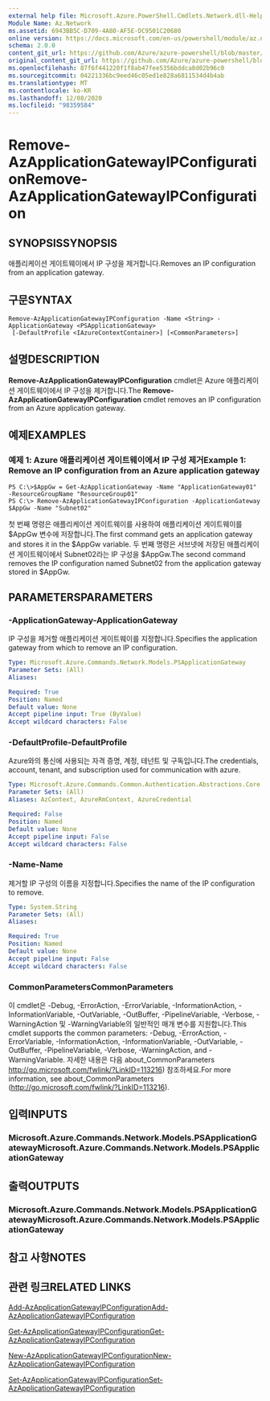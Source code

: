 ```yaml
---
external help file: Microsoft.Azure.PowerShell.Cmdlets.Network.dll-Help.xml
Module Name: Az.Network
ms.assetid: 6943BB5C-D709-4A80-AF5E-DC9501C20680
online version: https://docs.microsoft.com/en-us/powershell/module/az.network/remove-azapplicationgatewayipconfiguration
schema: 2.0.0
content_git_url: https://github.com/Azure/azure-powershell/blob/master/src/Network/Network/help/Remove-AzApplicationGatewayIPConfiguration.md
original_content_git_url: https://github.com/Azure/azure-powershell/blob/master/src/Network/Network/help/Remove-AzApplicationGatewayIPConfiguration.md
ms.openlocfilehash: 87f6f441220f1f8ab47fee5356bddca8d02b96c0
ms.sourcegitcommit: 04221336bc9eed46c05ed1e828a6811534d4b4ab
ms.translationtype: MT
ms.contentlocale: ko-KR
ms.lasthandoff: 12/08/2020
ms.locfileid: "98359584"
---
```

# <span data-ttu-id="916dd-101">Remove-AzApplicationGatewayIPConfiguration</span><span class="sxs-lookup"><span data-stu-id="916dd-101">Remove-AzApplicationGatewayIPConfiguration</span></span>

## <span data-ttu-id="916dd-102">SYNOPSIS</span><span class="sxs-lookup"><span data-stu-id="916dd-102">SYNOPSIS</span></span>
<span data-ttu-id="916dd-103">애플리케이션 게이트웨이에서 IP 구성을 제거합니다.</span><span class="sxs-lookup"><span data-stu-id="916dd-103">Removes an IP configuration from an application gateway.</span></span>

## <span data-ttu-id="916dd-104">구문</span><span class="sxs-lookup"><span data-stu-id="916dd-104">SYNTAX</span></span>

```
Remove-AzApplicationGatewayIPConfiguration -Name <String> -ApplicationGateway <PSApplicationGateway>
 [-DefaultProfile <IAzureContextContainer>] [<CommonParameters>]
```

## <span data-ttu-id="916dd-105">설명</span><span class="sxs-lookup"><span data-stu-id="916dd-105">DESCRIPTION</span></span>
<span data-ttu-id="916dd-106">**Remove-AzApplicationGatewayIPConfiguration** cmdlet은 Azure 애플리케이션 게이트웨이에서 IP 구성을 제거합니다.</span><span class="sxs-lookup"><span data-stu-id="916dd-106">The **Remove-AzApplicationGatewayIPConfiguration** cmdlet removes an IP configuration from an Azure application gateway.</span></span>

## <span data-ttu-id="916dd-107">예제</span><span class="sxs-lookup"><span data-stu-id="916dd-107">EXAMPLES</span></span>

### <span data-ttu-id="916dd-108">예제 1: Azure 애플리케이션 게이트웨이에서 IP 구성 제거</span><span class="sxs-lookup"><span data-stu-id="916dd-108">Example 1: Remove an IP configuration from an Azure application gateway</span></span>
```
PS C:\>$AppGw = Get-AzApplicationGateway -Name "ApplicationGateway01" -ResourceGroupName "ResourceGroup01"
PS C:\> Remove-AzApplicationGatewayIPConfiguration -ApplicationGateway $AppGw -Name "Subnet02"
```

<span data-ttu-id="916dd-109">첫 번째 명령은 애플리케이션 게이트웨이를 사용하여 애플리케이션 게이트웨이를 $AppGw 변수에 저장합니다.</span><span class="sxs-lookup"><span data-stu-id="916dd-109">The first command gets an application gateway and stores it in the $AppGw variable.</span></span>
<span data-ttu-id="916dd-110">두 번째 명령은 서브넷에 저장된 애플리케이션 게이트웨이에서 Subnet02라는 IP 구성을 $AppGw.</span><span class="sxs-lookup"><span data-stu-id="916dd-110">The second command removes the IP configuration named Subnet02 from the application gateway stored in $AppGw.</span></span>

## <span data-ttu-id="916dd-111">PARAMETERS</span><span class="sxs-lookup"><span data-stu-id="916dd-111">PARAMETERS</span></span>

### <span data-ttu-id="916dd-112">-ApplicationGateway</span><span class="sxs-lookup"><span data-stu-id="916dd-112">-ApplicationGateway</span></span>
<span data-ttu-id="916dd-113">IP 구성을 제거할 애플리케이션 게이트웨이를 지정합니다.</span><span class="sxs-lookup"><span data-stu-id="916dd-113">Specifies the application gateway from which to remove an IP configuration.</span></span>

```yaml
Type: Microsoft.Azure.Commands.Network.Models.PSApplicationGateway
Parameter Sets: (All)
Aliases:

Required: True
Position: Named
Default value: None
Accept pipeline input: True (ByValue)
Accept wildcard characters: False
```

### <span data-ttu-id="916dd-114">-DefaultProfile</span><span class="sxs-lookup"><span data-stu-id="916dd-114">-DefaultProfile</span></span>
<span data-ttu-id="916dd-115">Azure와의 통신에 사용되는 자격 증명, 계정, 테넌트 및 구독입니다.</span><span class="sxs-lookup"><span data-stu-id="916dd-115">The credentials, account, tenant, and subscription used for communication with azure.</span></span>

```yaml
Type: Microsoft.Azure.Commands.Common.Authentication.Abstractions.Core.IAzureContextContainer
Parameter Sets: (All)
Aliases: AzContext, AzureRmContext, AzureCredential

Required: False
Position: Named
Default value: None
Accept pipeline input: False
Accept wildcard characters: False
```

### <span data-ttu-id="916dd-116">-Name</span><span class="sxs-lookup"><span data-stu-id="916dd-116">-Name</span></span>
<span data-ttu-id="916dd-117">제거할 IP 구성의 이름을 지정합니다.</span><span class="sxs-lookup"><span data-stu-id="916dd-117">Specifies the name of the IP configuration to remove.</span></span>

```yaml
Type: System.String
Parameter Sets: (All)
Aliases:

Required: True
Position: Named
Default value: None
Accept pipeline input: False
Accept wildcard characters: False
```

### <span data-ttu-id="916dd-118">CommonParameters</span><span class="sxs-lookup"><span data-stu-id="916dd-118">CommonParameters</span></span>
<span data-ttu-id="916dd-119">이 cmdlet은 -Debug, -ErrorAction, -ErrorVariable, -InformationAction, -InformationVariable, -OutVariable, -OutBuffer, -PipelineVariable, -Verbose, -WarningAction 및 -WarningVariable의 일반적인 매개 변수를 지원합니다.</span><span class="sxs-lookup"><span data-stu-id="916dd-119">This cmdlet supports the common parameters: -Debug, -ErrorAction, -ErrorVariable, -InformationAction, -InformationVariable, -OutVariable, -OutBuffer, -PipelineVariable, -Verbose, -WarningAction, and -WarningVariable.</span></span> <span data-ttu-id="916dd-120">자세한 내용은 다음 about_CommonParameters http://go.microsoft.com/fwlink/?LinkID=113216) 참조하세요.</span><span class="sxs-lookup"><span data-stu-id="916dd-120">For more information, see about_CommonParameters (http://go.microsoft.com/fwlink/?LinkID=113216).</span></span>

## <span data-ttu-id="916dd-121">입력</span><span class="sxs-lookup"><span data-stu-id="916dd-121">INPUTS</span></span>

### <span data-ttu-id="916dd-122">Microsoft.Azure.Commands.Network.Models.PSApplicationGateway</span><span class="sxs-lookup"><span data-stu-id="916dd-122">Microsoft.Azure.Commands.Network.Models.PSApplicationGateway</span></span>

## <span data-ttu-id="916dd-123">출력</span><span class="sxs-lookup"><span data-stu-id="916dd-123">OUTPUTS</span></span>

### <span data-ttu-id="916dd-124">Microsoft.Azure.Commands.Network.Models.PSApplicationGateway</span><span class="sxs-lookup"><span data-stu-id="916dd-124">Microsoft.Azure.Commands.Network.Models.PSApplicationGateway</span></span>

## <span data-ttu-id="916dd-125">참고 사항</span><span class="sxs-lookup"><span data-stu-id="916dd-125">NOTES</span></span>

## <span data-ttu-id="916dd-126">관련 링크</span><span class="sxs-lookup"><span data-stu-id="916dd-126">RELATED LINKS</span></span>

[<span data-ttu-id="916dd-127">Add-AzApplicationGatewayIPConfiguration</span><span class="sxs-lookup"><span data-stu-id="916dd-127">Add-AzApplicationGatewayIPConfiguration</span></span>](./Add-AzApplicationGatewayIPConfiguration.md)

[<span data-ttu-id="916dd-128">Get-AzApplicationGatewayIPConfiguration</span><span class="sxs-lookup"><span data-stu-id="916dd-128">Get-AzApplicationGatewayIPConfiguration</span></span>](./Get-AzApplicationGatewayIPConfiguration.md)

[<span data-ttu-id="916dd-129">New-AzApplicationGatewayIPConfiguration</span><span class="sxs-lookup"><span data-stu-id="916dd-129">New-AzApplicationGatewayIPConfiguration</span></span>](./New-AzApplicationGatewayIPConfiguration.md)

[<span data-ttu-id="916dd-130">Set-AzApplicationGatewayIPConfiguration</span><span class="sxs-lookup"><span data-stu-id="916dd-130">Set-AzApplicationGatewayIPConfiguration</span></span>](./Set-AzApplicationGatewayIPConfiguration.md)


